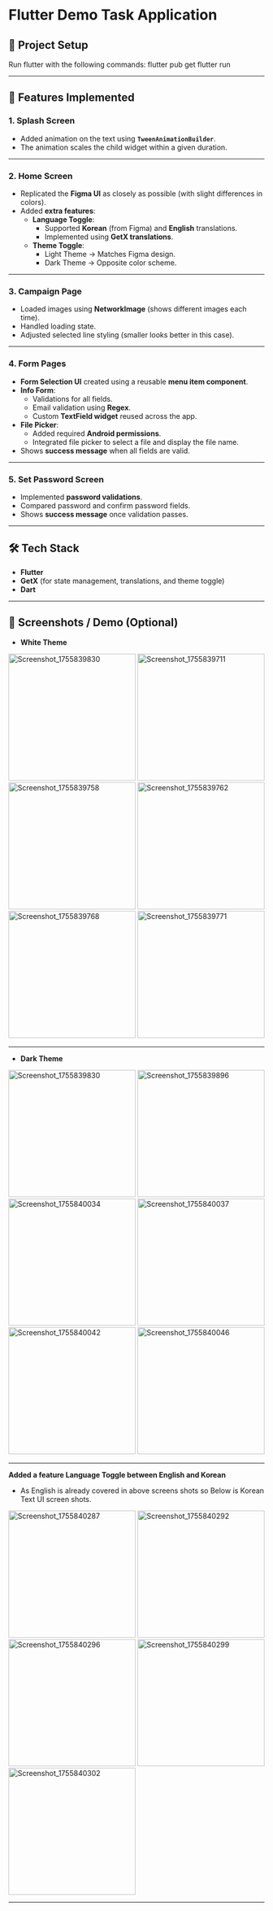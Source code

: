 # Flutter Demo Task Application

## 📂 Project Setup

Run flutter with the following commands:
flutter pub get
flutter run

---

## 🚀 Features Implemented

### 1. Splash Screen
- Added animation on the text using **`TweenAnimationBuilder`**.  
- The animation scales the child widget within a given duration.  

---

### 2. Home Screen
- Replicated the **Figma UI** as closely as possible (with slight differences in colors).  
- Added **extra features**:
  - **Language Toggle**:  
    - Supported **Korean** (from Figma) and **English** translations.  
    - Implemented using **GetX translations**.  
  - **Theme Toggle**:  
    - Light Theme → Matches Figma design.  
    - Dark Theme → Opposite color scheme.  

---

### 3. Campaign Page
- Loaded images using **NetworkImage** (shows different images each time).  
- Handled loading state.  
- Adjusted selected line styling (smaller looks better in this case).  

---

### 4. Form Pages
- **Form Selection UI** created using a reusable **menu item component**.  
- **Info Form**:
  - Validations for all fields.  
  - Email validation using **Regex**.  
  - Custom **TextField widget** reused across the app.  
- **File Picker**:
  - Added required **Android permissions**.  
  - Integrated file picker to select a file and display the file name.  
- Shows **success message** when all fields are valid.  

---

### 5. Set Password Screen
- Implemented **password validations**.  
- Compared password and confirm password fields.  
- Shows **success message** once validation passes.  

---

## 🛠️ Tech Stack
- **Flutter**  
- **GetX** (for state management, translations, and theme toggle)  
- **Dart**  

---

## 📸 Screenshots / Demo (Optional)
- **White Theme**

<img width="250" alt="Screenshot_1755839830" src="https://github.com/user-attachments/assets/869af981-eafd-4b77-8c3f-eaaf2935b52b" />
<img width="250" alt="Screenshot_1755839711" src="https://github.com/user-attachments/assets/9cf25a8b-c136-445a-9fd1-97f5ea1b6aeb" />
<img width="250" alt="Screenshot_1755839758" src="https://github.com/user-attachments/assets/4e22a94c-2ee9-43d8-b637-3faca4ed0687" />
<img width="250" alt="Screenshot_1755839762" src="https://github.com/user-attachments/assets/6c699a82-cd29-4a81-bd66-539d50e48393" />
<img width="250" alt="Screenshot_1755839768" src="https://github.com/user-attachments/assets/c78b8d87-f3b3-4a58-97be-cec4522976f2" />
<img width="250" alt="Screenshot_1755839771" src="https://github.com/user-attachments/assets/df828350-79b9-4dd2-ac7e-670d11dc3334" />

---
- **Dark Theme**

<img width="250" alt="Screenshot_1755839830" src="https://github.com/user-attachments/assets/371cd7c2-ecf6-4191-9ff5-bb8b4baf068e" />
<img width="250" alt="Screenshot_1755839896" src="https://github.com/user-attachments/assets/4535f0cd-bbdb-44f8-92c8-1ad4186670ba" />
<img width="250" alt="Screenshot_1755840034" src="https://github.com/user-attachments/assets/e5991378-2819-4e41-a245-93205b455a01" />
<img width="250" alt="Screenshot_1755840037" src="https://github.com/user-attachments/assets/fbf56763-8cc5-4b07-a9e2-9f2fd9256686" />
<img width="250" alt="Screenshot_1755840042" src="https://github.com/user-attachments/assets/6c8ddade-b40c-4c47-9ada-4b42dc24f41a" />
<img width="250" alt="Screenshot_1755840046" src="https://github.com/user-attachments/assets/cce76ff3-c85a-4664-8a55-3972d8619929" />

---
**Added a feature Language Toggle between English and Korean**
- As English is already covered in above screens shots so Below is Korean Text UI screen shots.
<img width="250" alt="Screenshot_1755840287" src="https://github.com/user-attachments/assets/4e75dbb3-0e15-4b96-9e20-a1cbbab27037" />
<img width="250" alt="Screenshot_1755840292" src="https://github.com/user-attachments/assets/0523b22c-4eeb-48eb-bb5c-e927d2ae432b" />
<img width="250" alt="Screenshot_1755840296" src="https://github.com/user-attachments/assets/a9473112-e932-4c44-b2f9-7a7188e3faee" />
<img width="250" alt="Screenshot_1755840299" src="https://github.com/user-attachments/assets/04a95a4d-e478-4d45-af9e-b1d37937587f" />
<img width="250" alt="Screenshot_1755840302" src="https://github.com/user-attachments/assets/a21637b1-fc07-43ac-90cf-b3cf3bbf1774" />



---
```bash

